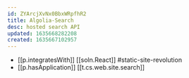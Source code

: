 ```yaml
---
id: ZYArcjXvNx0BbxWRpfhR2
title: Algolia-Search
desc: hosted search API
updated: 1635668282208
created: 1635667102957
---
```



- [[p.integratesWith]] [[soln.React]] #static-site-revolution
- [[p.hasApplication]] [[t.cs.web.site.search]]
